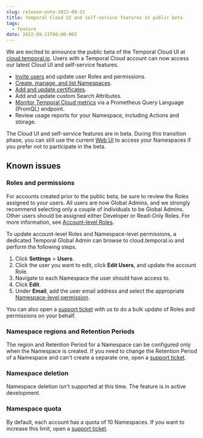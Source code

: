 ```yaml
---
slug: release-note-2022-09-21
title: Temporal Cloud UI and self-service features in public beta
tags:
  - feature
date: 2022-09-21T00:00:00Z
---
```


We are excited to announce the public beta of the Temporal Cloud UI at [cloud.temporal.io](https://cloud.temporal.io/).
Users with a Temporal Cloud account can now access our latest Cloud UI and self-service features.

<!-- truncate -->

- [Invite users](/cloud/how-to-get-started-with-temporal-cloud/#invite-users) and update user Roles and permissions.
- [Create, manage, and list Namespaces](/cloud/how-to-manage-namespaces-in-temporal-cloud/).
- [Add and update certificates](/cloud/how-to-manage-certificates-in-temporal-cloud/).
- Add and update custom Search Attributes.
- [Monitor Temporal Cloud metrics](/cloud/how-to-monitor-temporal-cloud-metrics/) via a Prometheus Query Language (PromQL) endpoint.
- Review usage reports for your Namespace, including Actions and storage.

The Cloud UI and self-service features are in beta. During this transition phase, you can still use the current [Web UI](https://docs.temporal.io/web-ui) to access your Namespaces if you prefer not to participate in the beta.

## Known issues

### Roles and permissions

For accounts created prior to the public beta, be sure to review the Roles assigned to your users.
All users are now Global Admins, and we strongly recommend selecting only a couple of individuals to be Global Admins.
Other users should be assigned either Developer or Read-Only Roles.
For more information, see [Account-level Roles](/cloud/#account-level-roles).

To update account-level Roles and Namespace-level permissions, a dedicated Temporal Global Admin can browse to cloud.temporal.io and perform the following steps.

1. Click **Settings** > **Users**.
1. Click the user you want to edit, click **Edit Users**, and update the account Role.
1. Navigate to each Namespace the user should have access to.
1. Click **Edit**.
1. Under **Email**, add the user email address and select the appropriate [Namespace-level permission](/cloud/#namespace-level-permissions).

You can also open a [support ticket](https://docs.temporal.io/cloud/how-to-create-a-ticket-for-temporal-support) with us to do a bulk update of Roles and permissions on your behalf.

### Namespace regions and Retention Periods

The region and Retention Period for a Namespace can be configured only when the Namespace is created.
If you need to change the Retention Period of a Namespace and can't create a separate one, open a [support ticket](https://docs.temporal.io/cloud/how-to-create-a-ticket-for-temporal-support).

### Namespace deletion

Namespace deletion isn't supported at this time. The feature is in active development.

### Namespace quota

By default, each account has a quota of 10 Namespaces.
If you want to increase this limit, open a [support ticket](https://docs.temporal.io/cloud/how-to-create-a-ticket-for-temporal-support).
